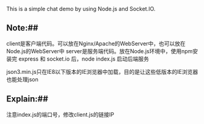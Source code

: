 This is a simple chat demo by using Node.js and Socket.IO.


## Note:##
  client是客户端代码。可以放在Nginx/Apache的WebServer中，也可以放在Node.js的WebServer中
  server是服务端代码。放在Node.js环境中，使用npm安装完 express 和 socket.io 后，node index.js 启动后端服务

  json3.min.js只在IE8以下版本的IE浏览器中加载，目的是让这些低版本的IE浏览器也能处理json

## Explain:##
  注意index.js的端口号，修改client.js的链接IP

